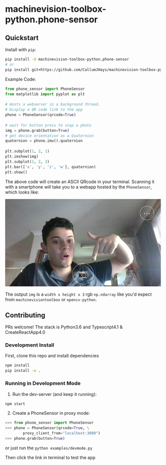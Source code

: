 # machinevision-toolbox-python.phone-sensor

## Quickstart

Install with `pip`:

```bash
pip install -U machinevision-toolbox-python.phone-sensor
# or
pip install git+https://github.com/CallumJHays/machinevision-toolbox-python.phone-sensor
```

Example Code:

```python
from phone_sensor import PhoneSensor
from matplotlib import pyplot as plt

# Hosts a webserver in a background thread.
# Display a QR code link to the app
phone = PhoneSensor(qrcode=True)

# wait for button press to snap a photo
img = phone.grab(button=True)
# get device orientation as a Quaternion
quaternion = phone.imu().quaternion

plt.subplot(1, 2, 1)
plt.imshow(img)
plt.subplot(1, 2, 2)
plt.bar(['x', 'y', 'z', 'w'], quaternion)
plt.show()
```

The above code will create an ASCII QRcode in your terminal. Scanning it with a smartphone will take you to a webapp hosted by the `PhoneSensor`, which looks like:

![alt text](public/screenshot.png)

The output `img` is a `width x height x 3` rgb `np.ndarray` like you'd expect from `machinevisiontoolbox` or `opencv-python`.

## Contributing

PRs welcome! The stack is Python3.6 and Typescript4.1 & CreateReactApp4.0

### Development Install

First, clone this repo and install dependencies

```bash
npm install
pip install -e .
```

### Running in Development Mode

1. Run the dev-server (and keep it running):

```bash
npm start
```

2. Create a PhoneSensor in proxy mode:

```python
>>> from phone_sensor import PhoneSensor
>>> phone = PhoneSensor(qrcode=True, \
        proxy_client_from="localhost:3000")
>>> phone.grab(button=True)
```

or just run the `python examples/devmode.py`

Then click the link in terminal to test the app

